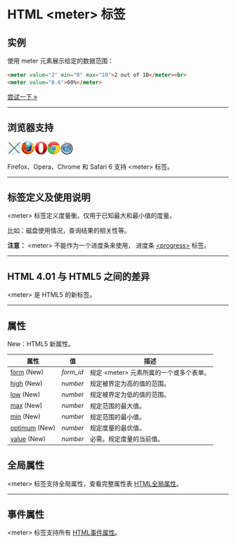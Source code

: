 # HTML &lt;meter&gt; 标签

## 实例

使用 meter 元素展示给定的数据范围：

```HTML
<meter value="2" min="0" max="10">2 out of 10</meter><br>
<meter value="0.6">60%</meter>
```

[尝试一下 »](http://www.runoob.com/try/try.php?filename=tryhtml5_meter)

--------

## 浏览器支持

![Internet Explorer](images/incompatible_ie.gif)![Firefox](images/compatible_firefox.gif)![Opera](images/compatible_opera.gif)![Google Chrome](images/compatible_chrome.gif)![Safari](images/compatible_safari.gif)

Firefox、Opera、Chrome 和 Safari 6 支持 &lt;meter&gt; 标签。

--------

## 标签定义及使用说明

&lt;meter&gt; 标签定义度量衡。仅用于已知最大和最小值的度量。

比如：磁盘使用情况，查询结果的相关性等。

**注意：**  &lt;meter&gt; 不能作为一个进度条来使用， 进度条 [&lt;progress&gt;](103_tag-progress.md) 标签。

--------

## HTML 4.01 与 HTML5 之间的差异

&lt;meter&gt; 是 HTML5 的新标签。

--------

## 属性

New：HTML5 新属性。

| 属性 | 值 | 描述 |
| ---- | ---- | ---- |
| [form](att-meter-form.html) (New) | _form_id_ | 规定 &lt;meter&gt; 元素所属的一个或多个表单。 |
| [high](att-meter-high.html) (New) | _number_ | 规定被界定为高的值的范围。 |
| [low](att-meter-low.html) (New) | _number_ | 规定被界定为低的值的范围。 |
| [max](att-meter-max.html) (New) | _number_ | 规定范围的最大值。 |
| [min](att-meter-min.html) (New) | _number_ | 规定范围的最小值。 |
| [optimum](att-meter-optimum.html) (New) | _number_ | 规定度量的最优值。 |
| [value](att-meter-value.html) (New) | _number_ | 必需。规定度量的当前值。 |

## 全局属性

&lt;meter&gt; 标签支持全局属性，查看完整属性表 [HTML全局属性](003_ref-standardattributes.md)。

--------

## 事件属性

&lt;meter&gt; 标签支持所有 [HTML事件属性](004_ref-eventattributes.md)。

